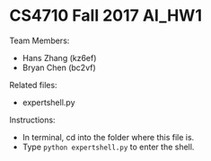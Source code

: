 # CS4710 Fall 2017 AI_HW1

Team Members:
- Hans Zhang (kz6ef)
- Bryan Chen (bc2vf)

Related files:
- expertshell.py

Instructions:
- In terminal, cd into the folder where this file is. 
- Type `python expertshell.py` to enter the shell.